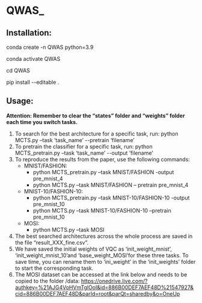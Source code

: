 # QWAS_

## Installation: 
conda create -n QWAS python=3.9 

conda activate QWAS 

cd QWAS 

pip install --editable .

## Usage: 
**Attention: Remember to clear the “states” folder and “weights” folder each time you switch tasks.**
1) To search for the best architecture for a specific task, run: 
python MCTS.py –task ‘task_name’ --pretrain ‘filename’
2) To pretrain the classifier for a specific task, run: 
python MCTS_pretrain.py –task ‘task_name’ --output ‘filename’
3) To reproduce the results from the paper, use the following commands:
   - MNIST/FASHION:
      - python MCTS_pretrain.py –task MNIST/FASHION -output pre_mnist_4
      - python MCTS.py –task MNIST/FASHION – pretrain pre_mnist_4
   - MNIST-10/FASHION-10:
      - python MCTS_pretrain.py –task MNIST-10/FASHION-10 -output pre_mnist_10
      - python MCTS.py –task MNIST-10/FASHION-10 –pretrain pre_mnist_10 
   - MOSI:
      - python MCTS.py –task MOSI 
4) The best searched architectures across the whole process are saved 
in the file “result_XXX_fine.csv”.
5) We have saved the initial weights of VQC as ‘init_weight_mnist’, 
‘init_weight_mnist_10’and ‘base_weight_MOSI’for these three 
tasks.  To save time, you can rename them to ‘ini_weight’ in the 
‘init_weights’ folder to start the corresponding task.
6) The MOSI dataset can be accessed at the link below and needs to be copied 
to the folder /data:
https://onedrive.live.com/?authkey=%21AJG4VoHVmTglOoI&id=886B00DEF7AEF48D%21547927&cid=886B00DEF7AEF48D&parId=root&parQt=sharedby&o=OneUp  
